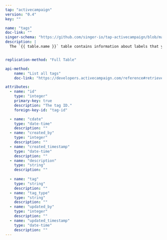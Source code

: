 ```yaml
---
tap: "activecampaign"
version: "0.4"
key: ""

name: "tags"
doc-link: ""
singer-schema: "https://github.com/singer-io/tap-activecampaign/blob/master/tap_activecampaign/schemas/tags.json"
description: |
  The `{{ table.name }}` table contains information about labels that you can apply to contacts in your {{ integration.display_name }} account.


replication-method: "Full Table"

api-method:
    name: "List all tags"
    doc-link: "https://developers.activecampaign.com/reference#retrieve-all-tags"

attributes:
  - name: "id"
    type: "integer"
    primary-key: true
    description: "The tag ID."
    foreign-key-id: "tag-id"

  - name: "cdate"
    type: "date-time"
    description: ""
  - name: "created_by"
    type: "integer"
    description: ""
  - name: "created_timestamp"
    type: "date-time"
    description: ""
  - name: "description"
    type: "string"
    description: ""
  
  - name: "tag"
    type: "string"
    description: ""
  - name: "tag_type"
    type: "string"
    description: ""
  - name: "updated_by"
    type: "integer"
    description: ""
  - name: "updated_timestamp"
    type: "date-time"
    description: ""
---
```

